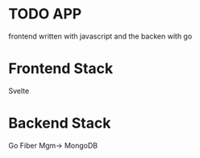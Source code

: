 # TODO APP
frontend written with javascript and the backen with go

# Frontend Stack
Svelte

# Backend Stack
Go
Fiber
Mgm-> MongoDB
